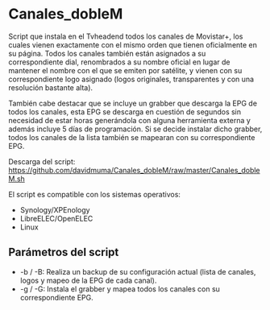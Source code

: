 # Canales_dobleM
Script que instala en el Tvheadend todos los canales de Movistar+, los cuales vienen exactamente con el mismo orden que tienen oficialmente en su página.
Todos los canales también están asignados a su correspondiente dial, renombrados a su nombre oficial en lugar de mantener el nombre con el que se emiten por satélite, y vienen con su correspondiente logo asignado (logos originales, transparentes y con una resolución bastante alta).

También cabe destacar que se incluye un grabber que descarga la EPG de todos los canales, esta EPG se descarga en cuestión de segundos sin necesidad de estar horas generándola con alguna herramienta externa y además incluye 5 días de programación.
Si se decide instalar dicho grabber, todos los canales de la lista también se mapearan con su correspondiente EPG.


Descarga del script: https://github.com/davidmuma/Canales_dobleM/raw/master/Canales_dobleM.sh

El script es compatible con los sistemas operativos:
  * Synology/XPEnology
  * LibreELEC/OpenELEC
  * Linux

## Parámetros del script
  * -b / -B: Realiza un backup de su configuración actual (lista de canales, logos y mapeo de la EPG de cada canal).
  * -g / -G: Instala el grabber y mapea todos los canales con su correspondiente EPG.
